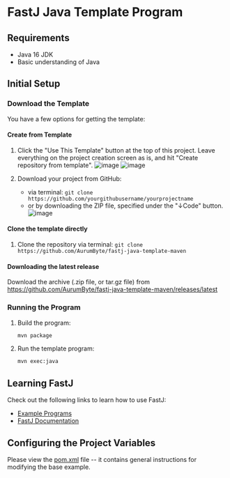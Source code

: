 # FastJ Java Template Program

## Requirements
- Java 16 JDK
- Basic understanding of Java


## Initial Setup

### Download the Template
You have a few options for getting the template:

#### Create from Template
1. Click the "Use This Template" button at the top of this project. Leave everything on the project creation screen as is, and hit "Create repository from template".
   ![image](https://user-images.githubusercontent.com/64715411/125542737-6eb23326-d07a-4a28-89af-dcacb4f01cac.png)
   ![image](https://user-images.githubusercontent.com/64715411/125543010-b960404a-ad40-431c-ab31-c097f52574bb.png)

2. Download your project from GitHub:
    - via terminal: `git clone https://github.com/yourgithubusername/yourprojectname`
    - or by downloading the ZIP file, specified under the "↓Code" button.
      ![image](https://user-images.githubusercontent.com/64715411/125545310-c62610da-1eb5-4e80-86b3-352b1ea16612.png)

#### Clone the template directly
1. Clone the repository via terminal: `git clone https://github.com/AurumByte/fastj-java-template-maven`

#### Downloading the latest release
Download the archive (.zip file, or tar.gz file) from https://github.com/AurumByte/fastj-java-template-maven/releases/latest


### Running the Program
1. Build the program:
    ```bash
    mvn package
    ```
2. Run the template program:
    ```bash
    mvn exec:java
    ```

## Learning FastJ
Check out the following links to learn how to use FastJ:
- [Example Programs](https://github.com/fastjengine/FastJ/tree/main/src/example)
- [FastJ Documentation](https://javadoc.io/doc/io.github.lucasstarsz.fastj/fastj-library/latest/fastj.library/module-summary.html)


## Configuring the Project Variables
Please view the [pom.xml](pom.xml) file -- it contains general instructions for modifying the base example.


[jdk-link]: https://adoptopenjdk.net/?variant=openjdk16 "Java 16 JDK Download"
[Terminals Are Different]: https://gist.github.com/lucasstarsz/9bbc306f8655b916367d557043e498ad "Terminals Access Files Differently"
[example-programs-readme-link]: http://fastj.me/tree/main/src/example "FastJ Examples"
[documentation-link]: https://javadoc.io/doc/io.github.lucasstarsz.fastj/fastj-library "FastJ API Documentation"

 
